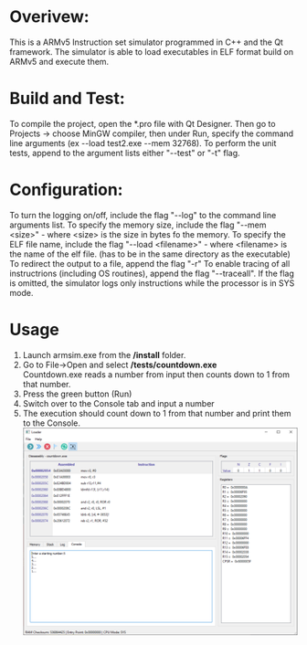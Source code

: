 
# Overivew:

This is a ARMv5 Instruction set simulator programmed in C++ and the Qt framework. The simulator is able to load executables in ELF format build on ARMv5 and execute them.

# Build and Test:

To compile the project, open the *.pro file with Qt Designer. Then go to Projects -> choose MinGW compiler, then under Run, specify the command line arguments (ex --load test2.exe  --mem 32768). To perform the unit tests, append to the argument lists either "--test" or "-t" flag.

# Configuration:

To turn the logging on/off, include the flag "--log" to the command line arguments list.
To specify the memory size, include the flag "--mem \<size>" - where \<size> is the size in bytes fo the memory.
To specify the ELF file name, include the flag "--load \<filename>" - where \<filename> is the name of the elf file. (has to be in the same directory as the executable)
To redirect the output to a file, append the flag "-r"
To enable tracing of all instructrions (including OS routines), append the flag "--traceall". If the flag is omitted, the simulator logs only instructions while the processor is in SYS mode.

# Usage 

1. Launch armsim.exe from the **/install** folder.
2. Go to File->Open and select **/tests/countdown.exe** <br>
Countdown.exe reads a number from input then counts down to 1 from that number.
3. Press the green button (Run)
4. Switch over to the Console tab and input a number
5. The execution should count down to 1 from that number and print them to the Console.
![result](tests/CountdownOutput.png "result")
